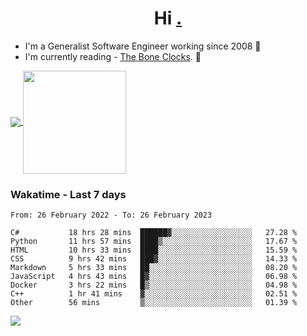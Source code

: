 <h1 align="center">Hi <a href="https://www.hackerrank.com/erasmosaraujo">.</a></h1>
 
- I'm a Generalist Software Engineer working  since 2008 🚀
- I'm currently reading - <a href="https://www.amazon.ca/Bone-Clocks-David-Mitchell/dp/0340921625">The Bone Clocks</a>. 📘
  
<p align="left">
  <a href="https://github.com/anuraghazra/github-readme-stats">
    <img
      align="center"
      src="https://github-readme-stats.vercel.app/api/top-langs/?username=erasmosoares&theme=radical&layout=compact"
    />
  </a>
  <a href="https://github.com/anuraghazra/github-readme-stats">
    <img
      align="center"
      height="165"
      src="https://github-readme-stats.vercel.app/api?username=erasmosoares&theme=radical&count_private=true&show_icons=true&custom_title=Github%20Status&hide=issues"
    />
  </a>
</p>

 ### Wakatime - Last 7 days

<!--START_SECTION:waka-->

```text
From: 26 February 2022 - To: 26 February 2023

C#           18 hrs 28 mins  ██████▓░░░░░░░░░░░░░░░░░░   27.28 %
Python       11 hrs 57 mins  ████▒░░░░░░░░░░░░░░░░░░░░   17.67 %
HTML         10 hrs 33 mins  ████░░░░░░░░░░░░░░░░░░░░░   15.59 %
CSS          9 hrs 42 mins   ███▓░░░░░░░░░░░░░░░░░░░░░   14.33 %
Markdown     5 hrs 33 mins   ██░░░░░░░░░░░░░░░░░░░░░░░   08.20 %
JavaScript   4 hrs 43 mins   █▓░░░░░░░░░░░░░░░░░░░░░░░   06.98 %
Docker       3 hrs 22 mins   █▒░░░░░░░░░░░░░░░░░░░░░░░   04.98 %
C++          1 hr 41 mins    ▓░░░░░░░░░░░░░░░░░░░░░░░░   02.51 %
Other        56 mins         ▒░░░░░░░░░░░░░░░░░░░░░░░░   01.39 %
```

<!--END_SECTION:waka-->

![](https://komarev.com/ghpvc/?username=erasmosoares&color=brightgreen)
